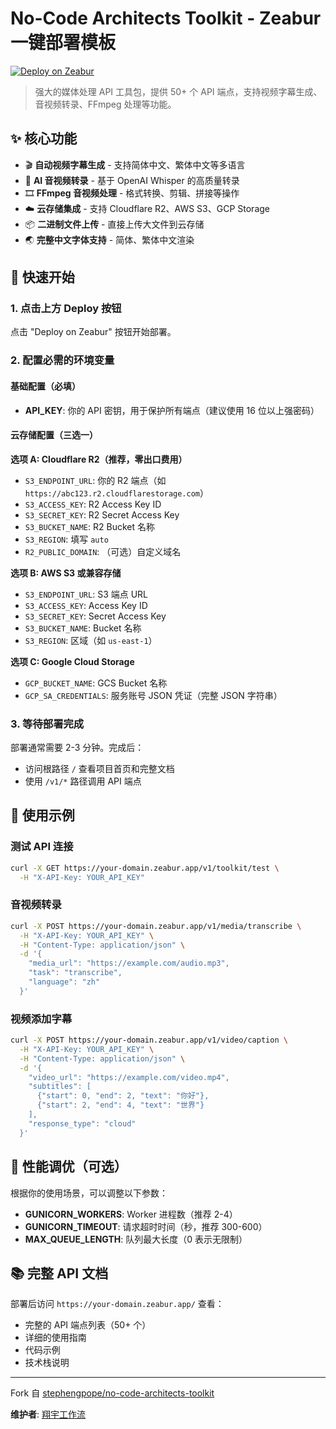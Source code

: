 # No-Code Architects Toolkit - Zeabur 一键部署模板

[![Deploy on Zeabur](https://zeabur.com/button.svg)](https://zeabur.com/templates/00M7JS?referralCode=xiangyugongzuoliu)

> 强大的媒体处理 API 工具包，提供 50+ 个 API 端点，支持视频字幕生成、音视频转录、FFmpeg 处理等功能。

## ✨ 核心功能

- 🎬 **自动视频字幕生成** - 支持简体中文、繁体中文等多语言
- 🎤 **AI 音视频转录** - 基于 OpenAI Whisper 的高质量转录
- 🎞️ **FFmpeg 音视频处理** - 格式转换、剪辑、拼接等操作
- ☁️ **云存储集成** - 支持 Cloudflare R2、AWS S3、GCP Storage
- 📦 **二进制文件上传** - 直接上传大文件到云存储
- 🌏 **完整中文字体支持** - 简体、繁体中文渲染

## 🚀 快速开始

### 1. 点击上方 Deploy 按钮

点击 "Deploy on Zeabur" 按钮开始部署。

### 2. 配置必需的环境变量

#### 基础配置（必填）

- **API_KEY**: 你的 API 密钥，用于保护所有端点（建议使用 16 位以上强密码）

#### 云存储配置（三选一）

**选项 A: Cloudflare R2（推荐，零出口费用）**
- `S3_ENDPOINT_URL`: 你的 R2 端点（如 `https://abc123.r2.cloudflarestorage.com`）
- `S3_ACCESS_KEY`: R2 Access Key ID
- `S3_SECRET_KEY`: R2 Secret Access Key
- `S3_BUCKET_NAME`: R2 Bucket 名称
- `S3_REGION`: 填写 `auto`
- `R2_PUBLIC_DOMAIN`: （可选）自定义域名

**选项 B: AWS S3 或兼容存储**
- `S3_ENDPOINT_URL`: S3 端点 URL
- `S3_ACCESS_KEY`: Access Key ID
- `S3_SECRET_KEY`: Secret Access Key
- `S3_BUCKET_NAME`: Bucket 名称
- `S3_REGION`: 区域（如 `us-east-1`）

**选项 C: Google Cloud Storage**
- `GCP_BUCKET_NAME`: GCS Bucket 名称
- `GCP_SA_CREDENTIALS`: 服务账号 JSON 凭证（完整 JSON 字符串）

### 3. 等待部署完成

部署通常需要 2-3 分钟。完成后：
- 访问根路径 `/` 查看项目首页和完整文档
- 使用 `/v1/*` 路径调用 API 端点

## 📖 使用示例

### 测试 API 连接

```bash
curl -X GET https://your-domain.zeabur.app/v1/toolkit/test \
  -H "X-API-Key: YOUR_API_KEY"
```

### 音视频转录

```bash
curl -X POST https://your-domain.zeabur.app/v1/media/transcribe \
  -H "X-API-Key: YOUR_API_KEY" \
  -H "Content-Type: application/json" \
  -d '{
    "media_url": "https://example.com/audio.mp3",
    "task": "transcribe",
    "language": "zh"
  }'
```

### 视频添加字幕

```bash
curl -X POST https://your-domain.zeabur.app/v1/video/caption \
  -H "X-API-Key: YOUR_API_KEY" \
  -H "Content-Type: application/json" \
  -d '{
    "video_url": "https://example.com/video.mp4",
    "subtitles": [
      {"start": 0, "end": 2, "text": "你好"},
      {"start": 2, "end": 4, "text": "世界"}
    ],
    "response_type": "cloud"
  }'
```

## 🔧 性能调优（可选）

根据你的使用场景，可以调整以下参数：

- **GUNICORN_WORKERS**: Worker 进程数（推荐 2-4）
- **GUNICORN_TIMEOUT**: 请求超时时间（秒，推荐 300-600）
- **MAX_QUEUE_LENGTH**: 队列最大长度（0 表示无限制）

## 📚 完整 API 文档

部署后访问 `https://your-domain.zeabur.app/` 查看：
- 完整的 API 端点列表（50+ 个）
- 详细的使用指南
- 代码示例
- 技术栈说明

---

Fork 自 [stephengpope/no-code-architects-toolkit](https://github.com/stephengpope/no-code-architects-toolkit)

**维护者**: [翔宇工作流](https://xiangyugongzuoliu.com/)
